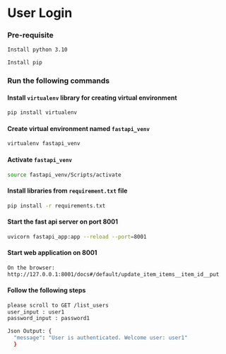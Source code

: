 # User Login

### Pre-requisite 
```bash
Install python 3.10

Install pip
```

### Run the following commands
#### Install `virtualenv` library  for creating virtual environment
```bash
pip install virtualenv
```

#### Create virtual environment named `fastapi_venv`
```bash
virtualenv fastapi_venv
```

#### Activate `fastapi_venv`
```bash
source fastapi_venv/Scripts/activate
```
#### Install libraries from `requirement.txt` file
```bash
pip install -r requirements.txt
```

#### Start the fast api server on port 8001
```bash
uvicorn fastapi_app:app --reload --port=8001
```

#### Start web application on 8001
```bash
On the browser:
http://127.0.0.1:8001/docs#/default/update_item_items__item_id__put
```

#### Follow the following steps
```bash
please scroll to GET /list_users
user_input : user1
password_input : password1

Json Output: {
  "message": "User is authenticated. Welcome user: user1"
  }
```